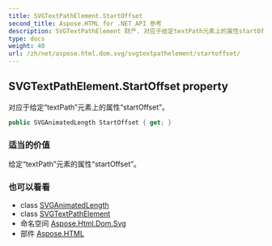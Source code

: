 ```yaml
---
title: SVGTextPathElement.StartOffset
second_title: Aspose.HTML for .NET API 参考
description: SVGTextPathElement 财产. 对应于给定textPath元素上的属性startOffset
type: docs
weight: 40
url: /zh/net/aspose.html.dom.svg/svgtextpathelement/startoffset/
---
```

## SVGTextPathElement.StartOffset property

对应于给定“textPath”元素上的属性“startOffset”。

```csharp
public SVGAnimatedLength StartOffset { get; }
```

### 适当的价值

给定“textPath”元素的属性“startOffset”。

### 也可以看看

* class [SVGAnimatedLength](../../../aspose.html.dom.svg.datatypes/svganimatedlength/)
* class [SVGTextPathElement](../)
* 命名空间 [Aspose.Html.Dom.Svg](../../svgtextpathelement/)
* 部件 [Aspose.HTML](../../../)


